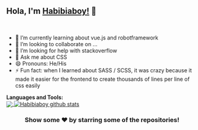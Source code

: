 ## Hola, I'm [Habibiaboy!](https://habibiaboy.my.id/) 👋

<br/>

- 🌱 I’m currently learning about vue.js and robotframework
- 👯 I’m looking to collaborate on ...
- 🤔 I’m looking for help with stackoverflow
- 💬 Ask me about CSS
- 😄 Pronouns: He/His
- ⚡ Fun fact: when I learned about SASS / SCSS, it was crazy because it made it easier for the frontend to create thousands of lines per line of css easily


**Languages and Tools:**  
<a href="https://github.com/habibiaboy">
  <img align="center" src="https://github-readme-stats.vercel.app/api/top-langs/?username=habibiaboy&theme=light&hide_langs_below=1" />
</a>
<a href="https://github.com/habibiaboy">
 <img align="center" src="https://github-readme-stats.vercel.app/api?username=habibiaboy&show_icons=true&theme=light&line_height=27" alt="Habibiaboy github stats"/>
</a>


<div align="center">

### Show some ❤️ by starring some of the repositories!

</div>
